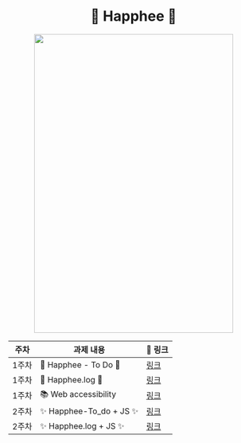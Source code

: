 

<div align="center">

# 🌼 Happhee 🌼

<img src="https://user-images.githubusercontent.com/79238676/194323131-0e7a3228-8008-41ba-b3f6-bb6dd7000c79.jpg" width="400" height="600">

| 주차  | 과제 내용             | 🔗 링크 |
| ----- | --------------------- | ------- |
| 1주차 | 💛 Happhee - To Do 💛 |   [링크](https://github.com/IN-SOPT-WEB/SeoHeeHONG/pull/1)    |
| 1주차 | 💛 Happhee.log 💛     |   [링크](https://github.com/IN-SOPT-WEB/SeoHeeHONG/pull/2)      |
| 1주차 |  📚 Web accessibility     |   [링크](https://github.com/IN-SOPT-WEB/SeoHeeHONG/pull/3)      |
| 2주차 |  ✨ Happhee-To_do + JS ✨     |   [링크](https://github.com/IN-SOPT-WEB/SeoHeeHONG/pull/4)      |
| 2주차 |  ✨ Happhee.log + JS ✨      |   [링크](https://github.com/IN-SOPT-WEB/SeoHeeHONG/pull/5)      |

</div>
